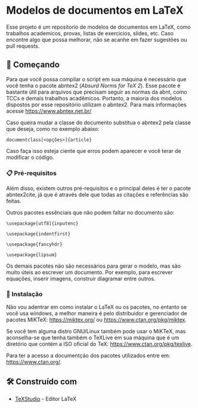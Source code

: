 # Modelos de documentos em LaTeX

Esse projeto é um repositorio de modelos de documentos em LaTeX, como trabalhos academicos, provas, listas de exercicios, slides, etc. Caso encontre algo que possa melhorar, não se acanhe em fazer sugestões ou pull requests.

## 🚀 Começando

Para que você possa compilar o script em sua máquina é necessário que você tenha o pacote abntex2 (*Absurd Norms for TeX 2*). Esse pacote é bastante útil para arquivos que precisam seguir as normas da abnt, como TCCs e demais trabalhos acadêmicos. Portanto, a maioria dos modelos dispostos por esse repositório utilizam o abntex2. Para mais informações acesse <https://www.abntex.net.br/>

Caso queira mudar a classe do documento substitua o abntex2 pela classe que deseja, como no exemplo abaixo:

```
documentclass[<opções>]{article}
```

Caso faça isso esteja ciente que erros podem aparecer e você terar de modificar o código.
### 📋 Pré-requisitos

Além disso, existem outros pré-requisitos e o principal deles é ter o pacote abntex2cite, já que é através dele que todas as citações e referências são feitas.

Outros pacotes essênciais que não podem faltar no documento são:

```
\usepackage[utf8]{inputenc} 
```

```
\usepackage{indentfirst}
```
```
\usepackage{fancyhdr}
```
```
\usepackage{lipsum}
```

Os demais pacotes não são necessários para gerar o modelo, mas são muito úteis ao escrever um documento. Por exemplo, para escrever equações, inserir imagens, construir diagramar entre outros.

### 🔧 Instalação

Não vou adentrar em como instalar o LaTeX ou os pacotes, no entanto se você usa windows, a melhor maneira é pelo distribuidor e gerenciador de pacotes MiKTeX: <https://miktex.org/> ou <https://www.ctan.org/pkg/miktex>.

Se você tem alguma distro GNU/Linux também pode usar o MiKTeX, mas aconselha-se que tenha também o TeXLive em sua máquina que é um diretório que contém a ISO oficial do TeX: <https://www.ctan.org/pkg/texlive>.

Para ter a acesso a documentção dos pacotes utilizados entre em: <https://www.ctan.org/>.

## 🛠️ Construído com

- [TeXStudio](https://www.texstudio.org/) - Editor LaTeX

<!--- ## 📄 Licença -->